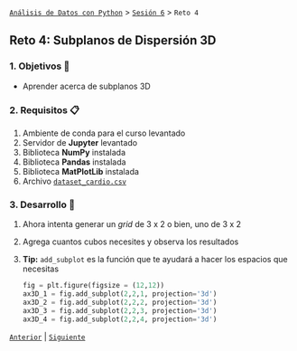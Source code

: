 [`Análisis de Datos con Python`](../../README.md) > [`Sesión 6`](../README.md) > `Reto 4`

## Reto 4: Subplanos de Dispersión 3D

### 1. Objetivos :dart:

- Aprender acerca de subplanos 3D

### 2. Requisitos :clipboard:

1. Ambiente de conda para el curso levantado
1. Servidor de __Jupyter__ levantado
1. Biblioteca __NumPy__ instalada
1. Biblioteca __Pandas__ instalada
1. Biblioteca __MatPlotLib__ instalada
1. Archivo [`dataset_cardio.csv`](codigos/meteoritos.json)

### 3. Desarrollo :rocket:

1. Ahora intenta generar un *grid* de 3 x 2 o bien, uno de 3 x 2

1. Agrega cuantos cubos necesites y observa los resultados

1. **Tip:** `add_subplot` es la función que te ayudará a hacer los espacios que necesitas

   ```python
   fig = plt.figure(figsize = (12,12))
   ax3D_1 = fig.add_subplot(2,2,1, projection='3d')
   ax3D_2 = fig.add_subplot(2,2,2, projection='3d')
   ax3D_3 = fig.add_subplot(2,2,3, projection='3d')
   ax3D_4 = fig.add_subplot(2,2,4, projection='3d')
   ```

[`Anterior`](../README.md#inssubplanos-de-dispersión-3dins) | [`Siguiente`](../README.md#3-postwork-memo)
